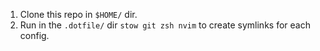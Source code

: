 
1. Clone this repo in `$HOME/` dir.  
2. Run in the `.dotfile/` dir `stow git zsh nvim` to create symlinks for each config. 
